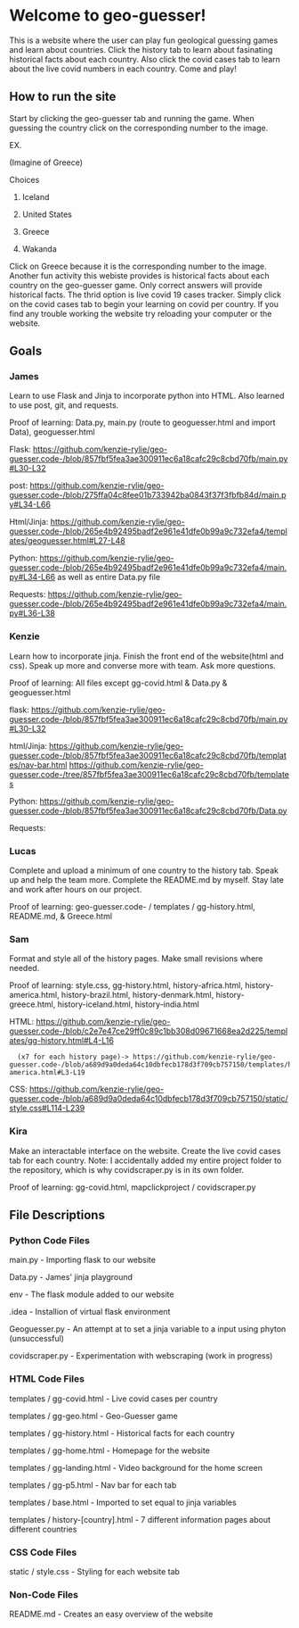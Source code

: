 # Welcome to geo-guesser!

This is a website where the user can play fun geological guessing games and learn about countries. Click the history tab to learn about fasinating historical facts about each country. Also click the covid cases tab to learn about the live covid numbers in each country. Come and play! 

## How to run the site

Start by clicking the geo-guesser tab and running the game. When guessing the country click on the corresponding number to the image. 

EX. 

(Imagine of Greece)

Choices 

1. Iceland

2. United States

3. Greece

4. Wakanda 

Click on Greece because it is the corresponding number to the image. Another fun activity this webiste provides is historical facts about each country on the geo-guesser game. Only correct answers will provide historical facts. The thrid option is live covid 19 cases tracker. Simply click on the covid cases tab to begin your learning on covid per country. If you find any trouble working the website try reloading your computer or the website. 

## Goals

### James

Learn to use Flask and Jinja to incorporate python into HTML. Also learned to use post, git, and requests.

Proof of learning: Data.py, main.py (route to geoguesser.html and import Data), geoguesser.html

Flask: https://github.com/kenzie-rylie/geo-guesser.code-/blob/857fbf5fea3ae300911ec6a18cafc29c8cbd70fb/main.py#L30-L32

post: https://github.com/kenzie-rylie/geo-guesser.code-/blob/275ffa04c8fee01b733942ba0843f37f3fbfb84d/main.py#L34-L66

Html/Jinja: https://github.com/kenzie-rylie/geo-guesser.code-/blob/265e4b92495badf2e961e41dfe0b99a9c732efa4/templates/geoguesser.html#L27-L48

Python: https://github.com/kenzie-rylie/geo-guesser.code-/blob/265e4b92495badf2e961e41dfe0b99a9c732efa4/main.py#L34-L66 as well as entire Data.py file

Requests: https://github.com/kenzie-rylie/geo-guesser.code-/blob/265e4b92495badf2e961e41dfe0b99a9c732efa4/main.py#L36-L38

### Kenzie

Learn how to incorporate jinja. Finish the front end of the website(html and css). Speak up more and converse more with team. Ask more questions.

Proof of learning: All files except gg-covid.html & Data.py & geoguesser.html

flask: https://github.com/kenzie-rylie/geo-guesser.code-/blob/857fbf5fea3ae300911ec6a18cafc29c8cbd70fb/main.py#L30-L32 

html/Jinja: https://github.com/kenzie-rylie/geo-guesser.code-/blob/857fbf5fea3ae300911ec6a18cafc29c8cbd70fb/templates/nav-bar.html
            https://github.com/kenzie-rylie/geo-guesser.code-/tree/857fbf5fea3ae300911ec6a18cafc29c8cbd70fb/templates 

Python: https://github.com/kenzie-rylie/geo-guesser.code-/blob/857fbf5fea3ae300911ec6a18cafc29c8cbd70fb/Data.py

Requests:

### Lucas 

Complete and upload a minimum of one country to the history tab. Speak up and help the team more. Complete the README.md by myself. Stay late and work after hours on our project. 

Proof of learning: geo-guesser.code- / templates / gg-history.html, README.md, & Greece.html

### Sam

Format and style all of the history pages. Make small revisions where needed.

Proof of learning: style.css, gg-history.html, history-africa.html, history-america.html, history-brazil.html, history-denmark.html, history-greece.html, history-iceland.html, history-india.html

HTML: https://github.com/kenzie-rylie/geo-guesser.code-/blob/c2e7e47ce29ff0c89c1bb308d09671668ea2d225/templates/gg-history.html#L4-L16

      (x7 for each history page)-> https://github.com/kenzie-rylie/geo-guesser.code-/blob/a689d9a0deda64c10dbfecb178d3f709cb757150/templates/history-america.html#L3-L19

CSS: https://github.com/kenzie-rylie/geo-guesser.code-/blob/a689d9a0deda64c10dbfecb178d3f709cb757150/static/style.css#L114-L239

### Kira

Make an interactable interface on the website. Create the live covid cases tab for each country.
Note: I accidentally added my entire project folder to the repository, which is why covidscraper.py is in its own folder.

Proof of learning: gg-covid.html, mapclickproject / covidscraper.py


## File Descriptions 

### Python Code Files

main.py - Importing flask to our website

Data.py - James' jinja playground 

env - The flask module added to our website

.idea - Installion of virtual flask environment

Geoguesser.py - An attempt at to set a jinja variable to a input using phyton (unsuccessful)

covidscraper.py - Experimentation with webscraping (work in progress)

### HTML Code Files

templates / gg-covid.html - Live covid cases per country

templates / gg-geo.html - Geo-Guesser game 

templates / gg-history.html - Historical facts for each country 

templates / gg-home.html - Homepage for the website

templates / gg-landing.html - Video background for the home screen

templates / gg-p5.html - Nav bar for each tab 

templates / base.html - Imported to set equal to jinja variables

templates / history-[country].html - 7 different information pages about different countries

### CSS Code Files 

static / style.css - Styling for each website tab

### Non-Code Files

README.md - Creates an easy overview of the website
